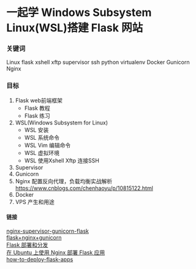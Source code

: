 # 一起学 Windows Subsystem Linux(WSL)搭建 Flask 网站

### 关键词
Linux flask xshell xftp supervisor ssh python virtualenv Docker Gunicorn Nginx
### 目标
1. Flask web前端框架
   * Flask 教程
   * Flask 练习
2. WSL(Windows Subsystem for Linux)
   * WSL 安装
   * WSL 系统命令
   * WSL Vim 编辑命令
   * WSL 虚拟环境
   * WSL 使用Xshell Xftp 连接SSH
3. Supervisor
4. Gunicorn
5. Nginx 配置反向代理，负载均衡实战解析 <https://www.cnblogs.com/chenhaoyu/p/10815122.html>
6. Docker
7. VPS 产生和用途

#### 链接
[nginx-supervisor-gunicorn-flask](http://www.simpleapples.com/2015/06/11/configure-nginx-supervisor-gunicorn-flask/)  
[flask+nginx+gunicorn](https://baijiahao.baidu.com/s?id=1616440047552092518&wfr=spider&for=pc)  
[Flask 部署和分发](https://www.cnblogs.com/Erick-L/p/7025668.html)  
[在 Ubuntu 上使用 Nginx 部署 Flask 应用 ](https://www.oschina.net/translate/serving-flask-with-nginx-on-ubuntu)  
[how-to-deploy-flask-apps](https://blog.igevin.info/posts/how-to-deploy-flask-apps/)
 
